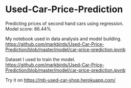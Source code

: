 # Used-Car-Price-Prediction
Predicting prices of second hand cars using regression.<br>
Model score: 86.44%

My notebook used in data analysis and model building.<br>
https://github.com/markbirds/Used-Car-Price-Prediction/blob/master/model/car-price-prediction.ipynb

Dataset I used to train the model.<br>
https://github.com/markbirds/Used-Car-Price-Prediction/blob/master/model/car-price-prediction.ipynb

Try it on https://mb-used-car-shop.herokuapp.com/

